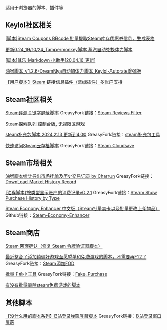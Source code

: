 <!-- ## 浏览器工具 -->

适用于浏览器的脚本、插件等

## Keylol社区相关

[[脚本]Steam Coupons BBcode 批量提取Steam库存优惠券信息，生成表格](https://keylol.com/t218559-1-1)

[更新0.24_19/10/24_Tampermonkey脚本 蒸汽自动兑换体力脚本](https://keylol.com/t185059-1-1)

[[脚本]其乐 Markdown 小助手[20.04.16 更新]](https://keylol.com/t581851-1-1)

[油猴脚本_v1.2.6-DreamNya自动加体力脚本_Keylol-Autorate增强版](https://keylol.com/t660000-1-1)

[【用户脚本】Steam 链接信息插件（蓝绿插件）多账户支持](https://keylol.com/t653925-1-1)

## Steam社区相关

[Steam评测关键字屏蔽脚本](https://keylol.com/t599745-1-1)
GreasyFork链接：[Steam Reviews Filter](https://greasyfork.org/zh-CN/scripts/403990)

[Steam探索队列 控制台版, 无视限区游戏](https://keylol.com/t157861-1-1)

[steam补充包脚本 2024.2.13 更新到4.00](https://keylol.com/t934850-1-1)
GreasyFork链接：[steam补充包工具](https://greasyfork.org/zh-CN/scripts/376049)

[快速访问Steam云存档脚本](https://keylol.com/t938518-1-1)
GreasyFork链接：[Steam Cloudsave](https://greasyfork.org/zh-CN/scripts/489218)

## Steam市场相关

[油猴脚本统计导出市场挂单及历史交易记录 by Charrun](https://keylol.com/t532344-1-1)
GreasyFork链接：[DownLoad Market History Record](https://greasyfork.org/zh-CN/scripts/391479)

[[油猴脚本]按类型显示账户的消费记录v0.2.1](https://keylol.com/t856350-1-1)
GreasyFork链接：[Steam Show Purchase History by Type](https://greasyfork.org/zh-CN/scripts/455525)

[Steam Economy Enhancer 中文版（Steam批量卖卡以及批量更改上架物品）](https://keylol.com/t311996-1-1)
Github链接：[Steam-Economy-Enhancer](https://github.com/Sneer-Cat/Steam-Economy-Enhancer)

## Steam商店

[Steam 网页确认（修复 Steam 令牌验证器脚本）](https://keylol.com/t896354-1-1)

[最近整合了添加锁偏好游戏至愿望单和免费游戏的脚本，不需要再F12了](https://keylol.com/t514316-1-1)
GreasyFork链接：[Steam添加FOD](https://greasyfork.org/zh-CN/scripts/389189)

[批量卡单小工具](https://keylol.com/t925544-1-1)
GreasyFork链接：[Fake_Purchase](https://greasyfork.org/zh-CN/scripts/481986)

[有没有批量删除steam免费游戏的脚本](https://keylol.com/t479290-1-1)

## 其他脚本

[【没什么用的脚本系列】B站登录弹窗屏蔽脚本](https://keylol.com/t883675-1-1)
GreasyFork链接：[B站登录窗口屏蔽](https://greasyfork.org/scripts/463926)

